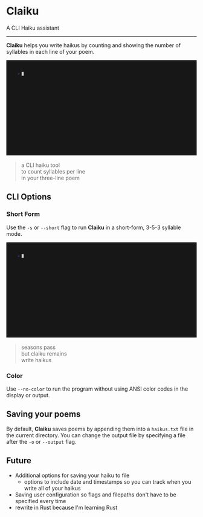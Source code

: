 # Claiku

A CLI Haiku assistant
***

**Claiku** helps you write haikus by counting and showing the number of syllables in each line of your poem.

![](long_haiku.gif)

> a CLI haiku tool  
> to count syllables per line  
> in your three-line poem

## CLI Options

### Short Form

Use the `-s` or `--short` flag to run **Claiku** in a short-form, 3-5-3 syllable mode.

![](short_haiku.gif)

> seasons pass  
> but claiku remains  
> write haikus

### Color

Use `--no-color` to run the program without using ANSI color codes in the display or output.

## Saving your poems

By default, **Claiku** saves poems by appending them into a `haikus.txt` file in the current directory. You can change the output file by specifying a file after the  `-o` or `--output` flag.

## Future

 - Additional options for saving your haiku to file
 	- options to include date and timestamps so you can track when you write all of your haikus
 - Saving user configuration so flags and filepaths don't have to be specified every time
 - rewrite in Rust because I'm learning Rust